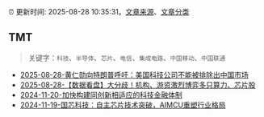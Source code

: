 :alarm_clock: 更新时间: 2025-08-28 10:35:31。[文章来源](/README.md)、[文章分类](/TAGS.md)

## TMT


> 关键字：`科技`、`半导体`、`芯片`、`电信`、`集成电路`、`中国移动`、`中国联通`



- [2025-08-28-黄仁勋向特朗普呼吁：美国科技公司不能被排除出中国市场](https://www.cls.cn/detail/2128641) 
- [2025-08-28-【数据看盘】大分歧！机构、游资激烈博弈多只算力、芯片股](https://www.cls.cn/detail/2129250) 
- [2024-11-20-加快构建同创新相适应的科技金融体制](https://xueqiu.com/9193403816/313561745) 
- [2024-11-19-国芯科技：自主芯片技术突破，AIMCU重塑行业格局](https://xueqiu.com/8151841495/313402043) 
